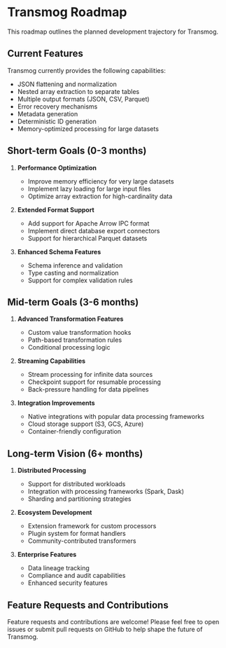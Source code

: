 # Transmog Roadmap

This roadmap outlines the planned development trajectory for Transmog.

## Current Features

Transmog currently provides the following capabilities:

- JSON flattening and normalization
- Nested array extraction to separate tables
- Multiple output formats (JSON, CSV, Parquet)
- Error recovery mechanisms
- Metadata generation
- Deterministic ID generation
- Memory-optimized processing for large datasets

## Short-term Goals (0-3 months)

1. **Performance Optimization**
   - Improve memory efficiency for very large datasets
   - Implement lazy loading for large input files
   - Optimize array extraction for high-cardinality data

2. **Extended Format Support**
   - Add support for Apache Arrow IPC format
   - Implement direct database export connectors
   - Support for hierarchical Parquet datasets

3. **Enhanced Schema Features**
   - Schema inference and validation
   - Type casting and normalization
   - Support for complex validation rules

## Mid-term Goals (3-6 months)

1. **Advanced Transformation Features**
   - Custom value transformation hooks
   - Path-based transformation rules
   - Conditional processing logic

2. **Streaming Capabilities**
   - Stream processing for infinite data sources
   - Checkpoint support for resumable processing
   - Back-pressure handling for data pipelines

3. **Integration Improvements**
   - Native integrations with popular data processing frameworks
   - Cloud storage support (S3, GCS, Azure)
   - Container-friendly configuration

## Long-term Vision (6+ months)

1. **Distributed Processing**
   - Support for distributed workloads
   - Integration with processing frameworks (Spark, Dask)
   - Sharding and partitioning strategies

2. **Ecosystem Development**
   - Extension framework for custom processors
   - Plugin system for format handlers
   - Community-contributed transformers

3. **Enterprise Features**
   - Data lineage tracking
   - Compliance and audit capabilities
   - Enhanced security features

## Feature Requests and Contributions

Feature requests and contributions are welcome! Please feel free to open issues or submit pull requests on GitHub to help shape the future of Transmog. 